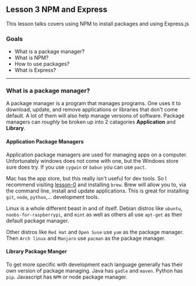 Lesson 3 NPM and Express
---
This lesson talks covers using NPM to install packages and using Express.js

### Goals
* What is a package manager?
* What is NPM?
* How to use packages?
* What is Express?
---

### What is a package manager?
A package manager is a program that manages programs. One uses it to download, update, and remove applications or libraries that don't come default. A lot of them will also help manage versions of software. Package managers can _roughly_ be broken up into 2 catagories **Application** and **Library**.

#### Application Package Managers
Application package managers are used for managing apps on a computer. Unfortunately windows does not come with one, but the Windows store sure does try. If you use `cygwin` or `babun` you can use `pact`. 

Mac has the app store, but this really isn't useful for dev tools. So I recommend visiting [lesson-0](../lesson-0) and installing `brew`. Brew will allow you to, via the command line, install and update applications. This is great for installing `git`, `node`, `python`,... development tools.

Linux is a whole different beast in and of itself. Debian distros like `ubuntu`, `noobs-for-raspberrypi`, and `mint` as well as others all use `apt-get` as their default package manager. 

Other distros like `Red Hat` and `Open Suse` use `yum` as the package manager. Then `Arch linux` and `Manjaro` use `pacman` as the package manager.

#### Library Package Manger
To get more specific with development each language generally has their own version of package managing. Java has `gadle` and `maven`. Python has `pip`. Javascript has `NPM` or node package manager.